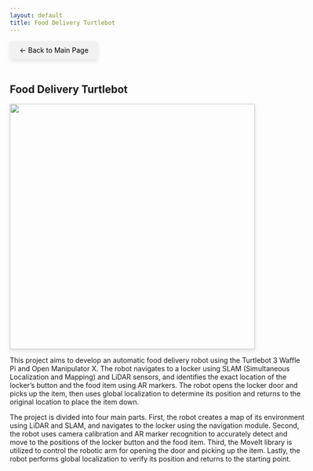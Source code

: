 ```yaml
---
layout: default
title: Food Delivery Turtlebot
---
```


<style>
  .back-button {
    font-size: 1em;
    display: inline-block;
    margin-bottom: 20px;
    text-decoration: none;
    color: #000;
    background-color: #f1f1f1;
    padding: 10px 20px;
    border-radius: 5px;
    box-shadow: 0 4px 8px rgba(0, 0, 0, 0.1);
  }

  .content {
    width: 120%;
  }

  .img-shadow {
    width: 500px; /* Adjust the width as needed */
    height: auto;
    box-shadow: 0 4px 8px rgba(0, 0, 0, 0.1);
  }

    /* Mobile Styles */
  @media (max-width: 768px) {
    .content {
      width: 100%; /* 모바일 화면에서는 100%로 변경 */
    }

    .img-shadow {
      width: 100%; /* 이미지도 모바일 화면에 맞게 100%로 변경 */
    }
  }
</style>

<a href="{{ '/' | relative_url }}" class="back-button">← Back to Main Page</a>

<div class="content">
  <h2>Food Delivery Turtlebot</h2>
  <img src="{{ '/images/automatic food delivery robot.gif' | relative_url }}" class="img-shadow">
  <p>This project aims to develop an automatic food delivery robot using the Turtlebot 3 Waffle Pi and Open Manipulator X. The robot navigates to a locker using SLAM (Simultaneous Localization and Mapping) and LiDAR sensors, and identifies the exact location of the locker’s button and the food item using AR markers. The robot opens the locker door and picks up the item, then uses global localization to determine its position and returns to the original location to place the item down.</p>

  <p>The project is divided into four main parts. First, the robot creates a map of its environment using LiDAR and SLAM, and navigates to the locker using the navigation module. Second, the robot uses camera calibration and AR marker recognition to accurately detect and move to the positions of the locker button and the food item. Third, the MoveIt library is utilized to control the robotic arm for opening the door and picking up the item. Lastly, the robot performs global localization to verify its position and returns to the starting point.</p>
</div>
